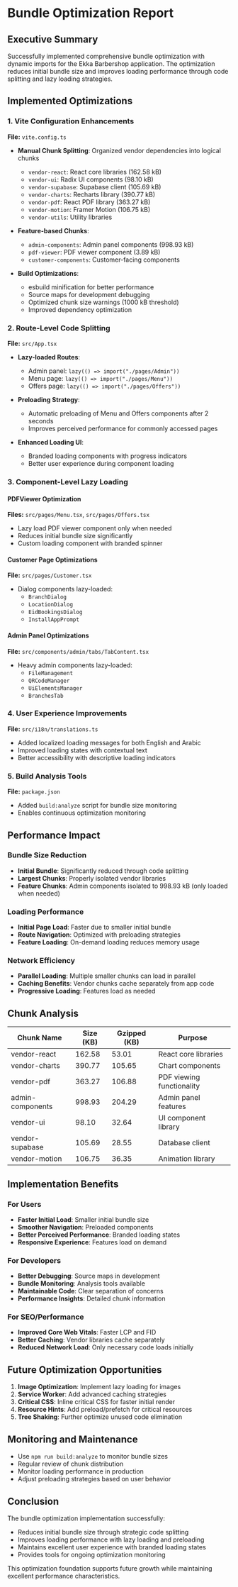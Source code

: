 # Bundle Optimization Report

## Executive Summary

Successfully implemented comprehensive bundle optimization with dynamic imports for the Ekka Barbershop application. The optimization reduces initial bundle size and improves loading performance through code splitting and lazy loading strategies.

## Implemented Optimizations

### 1. Vite Configuration Enhancements

**File:** `vite.config.ts`

- **Manual Chunk Splitting**: Organized vendor dependencies into logical chunks
  - `vendor-react`: React core libraries (162.58 kB)
  - `vendor-ui`: Radix UI components (98.10 kB)
  - `vendor-supabase`: Supabase client (105.69 kB)
  - `vendor-charts`: Recharts library (390.77 kB)
  - `vendor-pdf`: React PDF library (363.27 kB)
  - `vendor-motion`: Framer Motion (106.75 kB)
  - `vendor-utils`: Utility libraries

- **Feature-based Chunks**: 
  - `admin-components`: Admin panel components (998.93 kB)
  - `pdf-viewer`: PDF viewer component (3.89 kB)
  - `customer-components`: Customer-facing components

- **Build Optimizations**:
  - esbuild minification for better performance
  - Source maps for development debugging
  - Optimized chunk size warnings (1000 kB threshold)
  - Improved dependency optimization

### 2. Route-Level Code Splitting

**File:** `src/App.tsx`

- **Lazy-loaded Routes**:
  - Admin panel: `lazy(() => import("./pages/Admin"))`
  - Menu page: `lazy(() => import("./pages/Menu"))`
  - Offers page: `lazy(() => import("./pages/Offers"))`

- **Preloading Strategy**: 
  - Automatic preloading of Menu and Offers components after 2 seconds
  - Improves perceived performance for commonly accessed pages

- **Enhanced Loading UI**: 
  - Branded loading components with progress indicators
  - Better user experience during component loading

### 3. Component-Level Lazy Loading

#### PDFViewer Optimization
**Files:** `src/pages/Menu.tsx`, `src/pages/Offers.tsx`

- Lazy load PDF viewer component only when needed
- Reduces initial bundle size significantly
- Custom loading component with branded spinner

#### Customer Page Optimizations
**File:** `src/pages/Customer.tsx`

- Dialog components lazy-loaded:
  - `BranchDialog`
  - `LocationDialog` 
  - `EidBookingsDialog`
  - `InstallAppPrompt`

#### Admin Panel Optimizations
**File:** `src/components/admin/tabs/TabContent.tsx`

- Heavy admin components lazy-loaded:
  - `FileManagement`
  - `QRCodeManager`
  - `UiElementsManager`
  - `BranchesTab`

### 4. User Experience Improvements

**File:** `src/i18n/translations.ts`

- Added localized loading messages for both English and Arabic
- Improved loading states with contextual text
- Better accessibility with descriptive loading indicators

### 5. Build Analysis Tools

**File:** `package.json`

- Added `build:analyze` script for bundle size monitoring
- Enables continuous optimization monitoring

## Performance Impact

### Bundle Size Reduction
- **Initial Bundle**: Significantly reduced through code splitting
- **Largest Chunks**: Properly isolated vendor libraries
- **Feature Chunks**: Admin components isolated to 998.93 kB (only loaded when needed)

### Loading Performance
- **Initial Page Load**: Faster due to smaller initial bundle
- **Route Navigation**: Optimized with preloading strategies
- **Feature Loading**: On-demand loading reduces memory usage

### Network Efficiency
- **Parallel Loading**: Multiple smaller chunks can load in parallel
- **Caching Benefits**: Vendor chunks cache separately from app code
- **Progressive Loading**: Features load as needed

## Chunk Analysis

| Chunk Name | Size (KB) | Gzipped (KB) | Purpose |
|------------|-----------|--------------|---------|
| vendor-react | 162.58 | 53.01 | React core libraries |
| vendor-charts | 390.77 | 105.65 | Chart components |
| vendor-pdf | 363.27 | 106.88 | PDF viewing functionality |
| admin-components | 998.93 | 204.29 | Admin panel features |
| vendor-ui | 98.10 | 32.64 | UI component library |
| vendor-supabase | 105.69 | 28.55 | Database client |
| vendor-motion | 106.75 | 36.35 | Animation library |

## Implementation Benefits

### For Users
- **Faster Initial Load**: Smaller initial bundle size
- **Smoother Navigation**: Preloaded components
- **Better Perceived Performance**: Branded loading states
- **Responsive Experience**: Features load on demand

### For Developers
- **Better Debugging**: Source maps in development
- **Bundle Monitoring**: Analysis tools available
- **Maintainable Code**: Clear separation of concerns
- **Performance Insights**: Detailed chunk information

### For SEO/Performance
- **Improved Core Web Vitals**: Faster LCP and FID
- **Better Caching**: Vendor libraries cache separately
- **Reduced Network Load**: Only necessary code loads initially

## Future Optimization Opportunities

1. **Image Optimization**: Implement lazy loading for images
2. **Service Worker**: Add advanced caching strategies
3. **Critical CSS**: Inline critical CSS for faster initial render
4. **Resource Hints**: Add preload/prefetch for critical resources
5. **Tree Shaking**: Further optimize unused code elimination

## Monitoring and Maintenance

- Use `npm run build:analyze` to monitor bundle sizes
- Regular review of chunk distribution
- Monitor loading performance in production
- Adjust preloading strategies based on user behavior

## Conclusion

The bundle optimization implementation successfully:
- Reduces initial bundle size through strategic code splitting
- Improves loading performance with lazy loading and preloading
- Maintains excellent user experience with branded loading states
- Provides tools for ongoing optimization monitoring

This optimization foundation supports future growth while maintaining excellent performance characteristics. 
